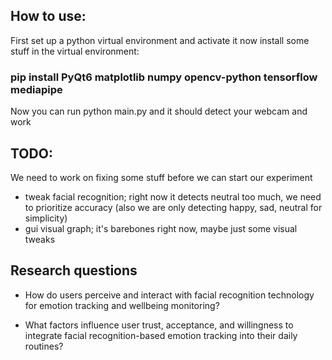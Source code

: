 ## How to use:
First set up a python virtual environment and activate it
now install some stuff in the virtual environment: 
### pip install PyQt6 matplotlib numpy opencv-python tensorflow mediapipe
Now you can run python main.py and it should detect your webcam and work

## TODO:
We need to work on fixing some stuff before we can start our experiment
- tweak facial recognition; right now it detects neutral too much, we need to prioritize accuracy (also we are only detecting happy, sad, neutral for simplicity) 
- gui visual graph; it's barebones right now, maybe just some visual tweaks

## Research questions
- How do users perceive and interact with facial
recognition technology for emotion tracking and wellbeing monitoring?

- What factors influence user trust, acceptance, and willingness to integrate facial recognition-based emotion tracking into their
daily routines? 
